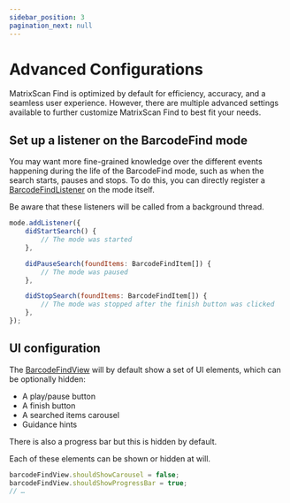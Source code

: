 ```yaml
---
sidebar_position: 3
pagination_next: null
---
```


# Advanced Configurations

MatrixScan Find is optimized by default for efficiency, accuracy, and a seamless user experience. However, there are multiple advanced settings available to further customize MatrixScan Find to best fit your needs.

## Set up a listener on the BarcodeFind mode

You may want more fine-grained knowledge over the different events happening during the life of the BarcodeFind mode, such as when the search starts, pauses and stops. To do this, you can directly register a [BarcodeFindListener](https://docs.scandit.com/data-capture-sdk/react-native/barcode-capture/api/barcode-find-listener.html#interface-scandit.datacapture.barcode.find.IBarcodeFindListener) on the mode itself.

Be aware that these listeners will be called from a background thread.

```js
mode.addListener({
	didStartSearch() {
		// The mode was started
	},

	didPauseSearch(foundItems: BarcodeFindItem[]) {
		// The mode was paused
	},

	didStopSearch(foundItems: BarcodeFindItem[]) {
		// The mode was stopped after the finish button was clicked
	},
});
```

## UI configuration

The [BarcodeFindView](https://docs.scandit.com/data-capture-sdk/react-native/barcode-capture/api/ui/barcode-find-view.html#class-scandit.datacapture.barcode.find.ui.BarcodeFindView) will by default show a set of UI elements, which can be optionally hidden:

- A play/pause button
- A finish button
- A searched items carousel
- Guidance hints

There is also a progress bar but this is hidden by default.

Each of these elements can be shown or hidden at will.

```js
barcodeFindView.shouldShowCarousel = false;
barcodeFindView.shouldShowProgressBar = true;
// …
```
